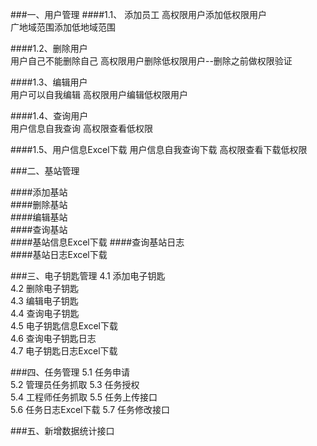 ###一、用户管理
####1.1、	添加员工
高权限用户添加低权限用户  
广地域范围添加低地域范围

####1.2、删除用户	
用户自己不能删除自己
高权限用户删除低权限用户--删除之前做权限验证

####1.3、编辑用户	
用户可以自我编辑
高权限用户编辑低权限用户

####1.4、查询用户	
用户信息自我查询 
高权限查看低权限 

####1.5、用户信息Excel下载	
用户信息自我查询下载 
高权限查看下载低权限 

###二、基站管理

####添加基站	
####删除基站	
####编辑基站	
####查询基站	
####基站信息Excel下载	
####查询基站日志	
####基站日志Excel下载	



###三、电子钥匙管理
4.1	添加电子钥匙	
4.2	删除电子钥匙	
4.3	编辑电子钥匙	
4.4	查询电子钥匙	
4.5	电子钥匙信息Excel下载	
4.6	查询电子钥匙日志	
4.7	电子钥匙日志Excel下载	


###四、任务管理
5.1	任务申请	
5.2	管理员任务抓取	
5.3	任务授权	
5.4	工程师任务抓取	
5.5	任务上传接口	
5.6	任务日志Excel下载	
5.7	任务修改接口	


###五、新增数据统计接口





